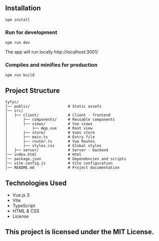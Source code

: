 ## Installation
```
npm install
```

### Run for development
```
npm run dev
```
The app will run locally http://localhost:3001/

### Compiles and minifies for production
```
npm run build

```

## Project Structure
```
tyfyc/
│── public/                 # Static assets
│── src/
│   ├── client/             # Client - frontend
│       ├── components/     # Reusable components
│       ├── views/          # Vue views
│           ├── App.vue     # Root view
│       ├── store/          # Vuex store
│       ├── main.ts         # Entry file
│       ├── router.ts       # Vue Routes
│       ├── styles.css      # Global styles
│   ├── server/             # Server - backend
│── index.html              # Html
│── package.json            # Dependencies and scripts
│── vite.config.js          # Vite configuration
│── README.md               # Project documentation
```

## Technologies Used
- Vue.js 3
- Vite
- TypeScript
- HTML & CSS
- License

## This project is licensed under the MIT License.